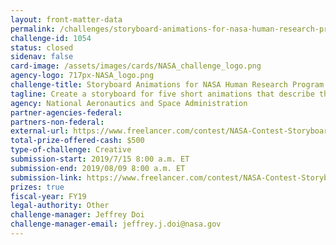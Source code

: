 ```yaml
---
layout: front-matter-data
permalink: /challenges/storyboard-animations-for-nasa-human-research-program/
challenge-id: 1054
status: closed
sidenav: false
card-image: /assets/images/cards/NASA_challenge_logo.png
agency-logo: 717px-NASA_logo.png
challenge-title: Storyboard Animations for NASA Human Research Program
tagline: Create a storyboard for five short animations that describe the space effects on the human body and mind.
agency: National Aeronautics and Space Administration
partner-agencies-federal: 
partners-non-federal: 
external-url: https://www.freelancer.com/contest/NASA-Contest-Storyboard-for-Six-Animations-for-NASA-Human-Research-Program-HRP-EDT-1535340
total-prize-offered-cash: $500
type-of-challenge: Creative
submission-start: 2019/7/15 8:00 a.m. ET
submission-end: 2019/08/09 8:00 a.m. ET
submission-link: https://www.freelancer.com/contest/NASA-Contest-Storyboard-for-Six-Animations-for-NASA-Human-Research-Program-HRP-EDT-1535340
prizes: true
fiscal-year: FY19
legal-authority: Other
challenge-manager: Jeffrey Doi
challenge-manager-email: jeffrey.j.doi@nasa.gov
---
```

